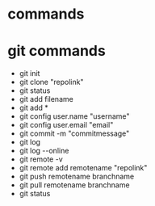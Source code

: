 # commands
# git commands
- git init
- git clone "repolink"
- git status
- git add filename
- git add *
- git config user.name "username"
- git config user.email "email"
- git commit -m "commitmessage"
- git log
- git log --online
- git remote -v
- git remote add remotename "repolink"
- git push remotename branchname
- git pull remotename branchname
- git status
